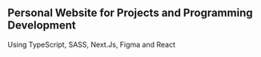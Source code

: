 Personal Website for Projects and Programming Development
---------------------------------------------------------
Using TypeScript, SASS, Next.Js, Figma and React 
